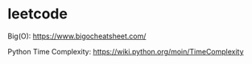 # leetcode

Big(O): https://www.bigocheatsheet.com/

Python Time Complexity: https://wiki.python.org/moin/TimeComplexity
